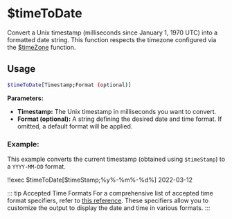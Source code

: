 # $timeToDate

Convert a Unix timestamp (milliseconds since January 1, 1970 UTC) into a formatted date string. This function respects the timezone configured via the [$timeZone](../Date/timezone.md) function.

## Usage

```bash
$timeToDate[Timestamp;Format (optional)]
```

**Parameters:**

*   **Timestamp:** The Unix timestamp in milliseconds you want to convert.
*   **Format (optional):**  A string defining the desired date and time format. If omitted, a default format will be applied.

### Example:

This example converts the current timestamp (obtained using `$timeStamp`) to a `YYYY-MM-DD` format.

<discord-messages>
  <discord-message :bot="false" role-color="#ffcc9a" author="Member">
    !!exec $timeToDate[$timeStamp;%y%-%m%-%d%]
  </discord-message>
  <discord-message :bot="true" role-color="#0099ff" author="Custom Command" avatar="https://media.discordapp.net/avatars/725721249652670555/781224f90c3b841ba5b40678e032f74a.webp">
    2022-03-12
  </discord-message>
</discord-messages>

::: tip Accepted Time Formats
For a comprehensive list of accepted time format specifiers, refer to [this reference](../CodeReferences/ref.time_format.md).  These specifiers allow you to customize the output to display the date and time in various formats.
:::
